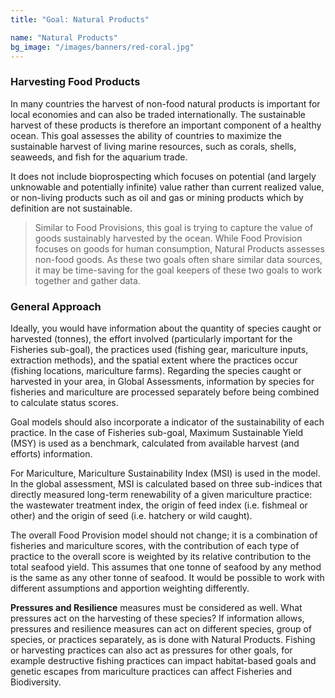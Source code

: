 ```yaml
---
title: "Goal: Natural Products"

name: "Natural Products"
bg_image: "/images/banners/red-coral.jpg"
---
```


### Harvesting Food Products
In many countries the harvest of non-food natural products is important for local economies and can also be traded internationally. The sustainable harvest of these products is therefore an important component of a healthy ocean. This goal assesses the ability of countries to maximize the sustainable harvest of living marine resources, such as corals, shells, seaweeds, and fish for the aquarium trade.

It does not include bioprospecting which focuses on potential (and largely unknowable and potentially infinite) value rather than current realized value, or non-living products such as oil and gas or mining products which by definition are not sustainable.

> Similar to Food Provisions, this goal is trying to capture the value of goods sustainably harvested by the ocean. While Food Provision focuses on goods for human consumption, Natural Products assesses non-food goods. As these two goals often share similar data sources, it may be time-saving for the goal keepers of these two goals to work together and gather data.

### General Approach

Ideally, you would have information about the quantity of species caught or harvested (tonnes), the effort involved (particularly important for the Fisheries sub-goal), the practices used (fishing gear, mariculture inputs, extraction methods), and the spatial extent where the practices occur (fishing locations, mariculture farms). Regarding the species caught or harvested in your area, in Global Assessments, information by species for fisheries and mariculture are processed separately before being combined to calculate status scores.

Goal models should also incorporate a indicator of the sustainability of each practice. In the case of Fisheries sub-goal, Maximum Sustainable Yield (MSY) is used as a benchmark, calculated from available harvest (and efforts) information.

For Mariculture, Mariculture Sustainability Index (MSI) is used in the model. In the global assessment, MSI is calculated based on three sub-indices that directly measured long-term renewability of a given mariculture practice: the wastewater treatment index, the origin of feed index (i.e. fishmeal or other) and the origin of seed (i.e. hatchery or wild caught).

The overall Food Provision model should not change; it is a combination of fisheries and mariculture scores, with the contribution of each type of practice to the overall score is weighted by its relative contribution to the total seafood yield. This assumes that one tonne of seafood by any method is the same as any other tonne of seafood. It would be possible to work with different assumptions and apportion weighting differently.

**Pressures and Resilience** measures must be considered as well. What pressures act on the harvesting of these species? If information allows, pressures and resilience measures can act on different species, group of species, or practices separately, as is done with Natural Products. Fishing or harvesting practices can also act as pressures for other goals, for example destructive fishing practices can impact habitat-based goals and genetic escapes from mariculture practices can affect Fisheries and Biodiversity.

